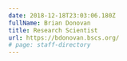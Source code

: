 ```yaml
---
date: 2018-12-18T23:03:06.180Z
fullName: Brian Donovan
title: Research Scientist
url: https://bdonovan.bscs.org/
# page: staff-directory
---
```

